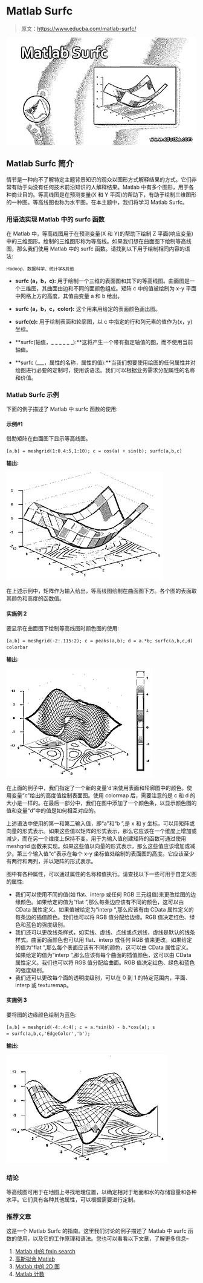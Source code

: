 # Matlab Surfc

> 原文：<https://www.educba.com/matlab-surfc/>

![Matlab Surfc](img/299efe44b2bc26b850e3e8a7b666c4da.png)



## Matlab Surfc 简介

情节是一种向不了解特定主题背景知识的观众以图形方式解释结果的方式。它们非常有助于向没有任何技术前沿知识的人解释结果。Matlab 中有多个图形，用于各种商业目的。等高线图是在预测变量(X 和 Y 平面)的帮助下，有助于绘制三维图形的一种图。等高线图也称为水平图。在本主题中，我们将学习 Matlab Surfc。

### 用语法实现 Matlab 中的 surfc 函数

在 Matlab 中，等高线图用于在预测变量(X 和 Y)的帮助下绘制 Z 平面(响应变量)中的三维图形。绘制的三维图形称为等高线。如果我们想在曲面图下绘制等高线图，那么我们使用 Matlab 中的 surfc 函数。请找到以下用于绘制相同内容的语法:

<small>Hadoop、数据科学、统计学&其他</small>

*   **surfc (a，b，c):** 用于绘制一个三维的表面图和其下的等高线图。曲面图是一个三维图，其曲面由边和不同的面颜色组成。矩阵 c 中的值被绘制为 x-y 平面中网格上方的高度，其值由变量 a 和 b 给出。
*   **surfc (a，b，c，color):** 这个用来用给定的表面颜色画出图。
*   **surfc(c):** 用于绘制表面和轮廓图，以 c 中指定的行和列元素的值作为(x，y)坐标。
*   **surfc(轴值，_ _ _ _ _ _):**这将产生一个带有指定轴值的图，而不使用当前轴值。

*   **surfc (___，属性的名称，属性的值):**当我们想要使用绘图的任何属性并对绘图进行必要的定制时，使用该语法。我们可以根据业务需求分配属性的名称和价值。

### Matlab Surfc 示例

下面的例子描述了 Matlab 中 surfc 函数的使用:

#### 示例#1

借助矩阵在曲面图下显示等高线图。

`[a,b] = meshgrid(1:0.4:5,1:10);
c = cos(a) + sin(b);
surfc(a,b,c)`

**输出:**

![matlab surfc output 1](img/92851068e71beebb1b627f759d2deabe.png)



在上述示例中，矩阵作为输入给出，等高线图绘制在曲面图下方。各个图的表面取其颜色和高度的函数值。

#### 实施例 2

要显示在曲面图下绘制等高线图时颜色图的使用:

`[a,b] = meshgrid(-2:.115:2);
c = peaks(a,b);
d = a.*b;
surfc(a,b,c,d)
colorbar`

**输出:**

![matlab surfc output 2](img/6862dce2d41c7e95152a075051d1b90c.png)



在上面的例子中，我们指定了一个新的变量‘d’来使用表面和轮廓图中的颜色。使用变量“c”给出的高度值绘制表面图。使用 colormap 后，需要注意的是 c 和 d 的大小是一样的。在最后一部分中，我们在图中添加了一个颜色条，以显示颜色图的值和变量“d”中的值是如何相互对应的。

上述语法中使用的第一和第二输入值，即“a”和“b ”,是 x 和 y 坐标，可以用矩阵或向量的形式表示。如果这些值以矩阵的形式表示，那么它应该在一个维度上增加或减少，而在另一个维度上保持不变。用于为输入值创建矩阵的函数可通过使用 meshgrid 函数来实现。如果这些值以向量的形式表示，那么这些值应该增加或减少。第三个输入值“c”表示在每个 x-y 坐标值处绘制的表面图的高度。它应该至少有两行和两列，并以矩阵的形式表示。

图中有各种属性，可以通过属性的名称和值执行。请查找以下一些可用于自定义图的属性:

*   我们可以使用不同的值(如 flat、interp 或任何 RGB 三元组值)来更改绘图的边缘颜色。如果给定的值为“flat ”,那么每条边应该有不同的颜色，这可以由 CData 属性定义。如果值被给定为“interp ”,那么应该有由 CData 属性定义的每条边的插值颜色。我们也可以将 RGB 值分配给边缘。RGB 值决定红色、绿色和蓝色的强度级别。
*   我们还可以更改线条样式，如实线、虚线、点线或点划线，虚线是默认的线条样式。曲面的面颜色也可以用 flat、interp 或任何 RGB 值来更改。如果给定的值为“flat ”,那么每个表面应该有不同的颜色，这可以由 CData 属性定义。如果给定的值为“interp ”,那么应该有每个曲面的插值颜色，这可以由 CData 属性定义。我们也可以将 RGB 值分配给曲面。RGB 值决定红色、绿色和蓝色的强度级别。
*   我们还可以更改每个面的透明度级别，可以在 0 到 1 的特定范围内，平面、interp 或 texturemap。

#### 实施例 3

要将图的边缘颜色绘制为蓝色:

`[a,b] = meshgrid(-4:.4:4);
c = a.*sin(b) - b.*cos(a);
s = surfc(a,b,c,'EdgeColor','b');`

**输出:**

![output 3](img/3fdee30b892c7b59189699a5dd83ae96.png)



### 结论

等高线图可用于在地图上寻找地理位置，以确定相对于地面和水的存储容量和各种水平。它们具有各种其他属性，可以根据需要进行定制。

### 推荐文章

这是一个 Matlab Surfc 的指南。这里我们讨论的例子描述了 Matlab 中 surfc 函数的使用，以及它的工作原理和语法。您也可以看看以下文章，了解更多信息–

1.  [Matlab 中的 fmin search](https://www.educba.com/fminsearch-in-matlab/)
2.  [高斯拟合 Matlab](https://www.educba.com/gaussian-fit-matlab/)
3.  [Matlab 中的 2D 图](https://www.educba.com/2d-plots-in-matlab/)
4.  [Matlab 计数](https://www.educba.com/matlab-count/)





